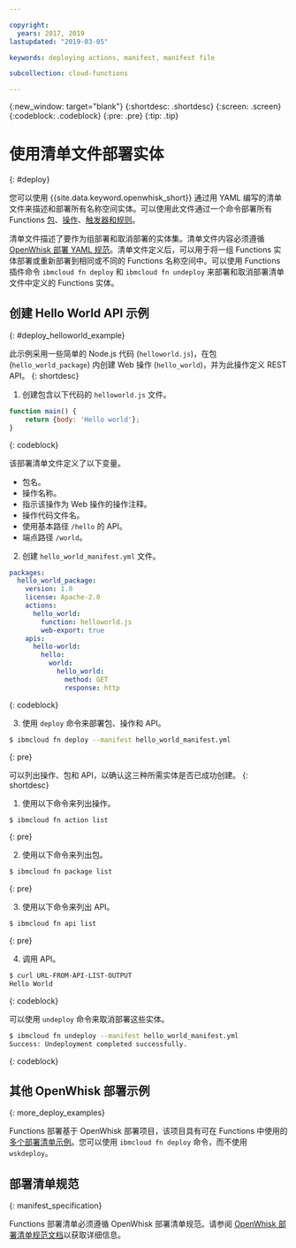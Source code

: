 ```yaml
---

copyright:
  years: 2017, 2019
lastupdated: "2019-03-05"

keywords: deploying actions, manifest, manifest file

subcollection: cloud-functions

---
```


{:new_window: target="blank"}
{:shortdesc: .shortdesc}
{:screen: .screen}
{:codeblock: .codeblock}
{:pre: .pre}
{:tip: .tip}

# 使用清单文件部署实体
{: #deploy}

您可以使用 {{site.data.keyword.openwhisk_short}} 通过用 YAML 编写的清单文件来描述和部署所有名称空间实体。可以使用此文件通过一个命令部署所有 Functions [包](/docs/openwhisk?topic=cloud-functions-openwhisk_packages#openwhisk_packages)、[操作](/docs/openwhisk?topic=cloud-functions-openwhisk_actions#openwhisk_actions)、[触发器和规则](/docs/openwhisk?topic=cloud-functions-openwhisk_triggers#openwhisk_triggers)。

清单文件描述了要作为组部署和取消部署的实体集。清单文件内容必须遵循 [OpenWhisk 部署 YAML 规范](https://github.com/apache/incubator-openwhisk-wskdeploy/tree/master/specification#package-specification)。清单文件定义后，可以用于将一组 Functions 实体部署或重新部署到相同或不同的 Functions 名称空间中。可以使用 Functions 插件命令 `ibmcloud fn deploy` 和 `ibmcloud fn undeploy` 来部署和取消部署清单文件中定义的 Functions 实体。

## 创建 Hello World API 示例
{: #deploy_helloworld_example}

此示例采用一些简单的 Node.js 代码 (`helloworld.js`)，在包 (`hello_world_package`) 内创建 Web 操作 (`hello_world`)，并为此操作定义 REST API。
{: shortdesc}

1. 创建包含以下代码的 `helloworld.js` 文件。

```javascript
function main() {
    return {body: 'Hello world'};
}
```
{: codeblock}

该部署清单文件定义了以下变量。
* 包名。
* 操作名称。
* 指示该操作为 Web 操作的操作注释。
* 操作代码文件名。
* 使用基本路径 `/hello` 的 API。
* 端点路径 `/world`。

2. 创建 `hello_world_manifest.yml` 文件。

```yaml
packages:
  hello_world_package:
    version: 1.0
    license: Apache-2.0
    actions:
      hello_world:
        function: helloworld.js
        web-export: true
    apis:
      hello-world:
        hello:
          world:
            hello_world:
              method: GET
              response: http
```
{: codeblock}

3. 使用 `deploy` 命令来部署包、操作和 API。

```sh
$ ibmcloud fn deploy --manifest hello_world_manifest.yml
```
{: pre}

可以列出操作、包和 API，以确认这三种所需实体是否已成功创建。
{: shortdesc}

1. 使用以下命令来列出操作。

```sh
$ ibmcloud fn action list
```
{: pre}

2. 使用以下命令来列出包。

```sh
$ ibmcloud fn package list
```
{: pre}

3. 使用以下命令来列出 API。
```sh
$ ibmcloud fn api list
```
{: pre}

4. 调用 API。

```sh
$ curl URL-FROM-API-LIST-OUTPUT
Hello World
```
{: codeblock}

可以使用 `undeploy` 命令来取消部署这些实体。

```sh
$ ibmcloud fn undeploy --manifest hello_world_manifest.yml
Success: Undeployment completed successfully.
```
{: codeblock}

## 其他 OpenWhisk 部署示例
{: more_deploy_examples}

Functions 部署基于 OpenWhisk 部署项目，该项目具有可在 Functions 中使用的[多个部署清单示例](https://github.com/apache/incubator-openwhisk-wskdeploy/blob/master/docs/programming_guide.md#guided-examples)。您可以使用 `ibmcloud fn deploy` 命令，而不使用 `wskdeploy`。

## 部署清单规范
{: manifest_specification}

Functions 部署清单必须遵循 OpenWhisk 部署清单规范。请参阅 [OpenWhisk 部署清单规范文档](https://github.com/apache/incubator-openwhisk-wskdeploy/tree/master/specification#openwhisk-packaging-specification)以获取详细信息。


